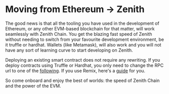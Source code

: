 # Moving from Ethereum -> Zenith

The good news is that all the tooling you have used in the development of Ethereum, or any other EVM-based blockchain for that matter, will work seamlessly with Zenith Chain. You get the blazing fast speed of Zenith without needing to switch from your favourite development environment, be it truffle or hardhat. Wallets (like Metamask), will also work and you will not have any sort of learning curve to start developing on Zenith.&#x20;

Deploying an existing smart contract does not require any rewriting. If you deploy contracts using Truffle or Hardhat, you only need to change the RPC url to one of the [following](../rpc-endpoints.md). If you use Remix, here's a [guide](zen-20-contract-development.md) for you.

So come onboard and enjoy the best of worlds: the speed of Zenith Chain and the power of the EVM.

